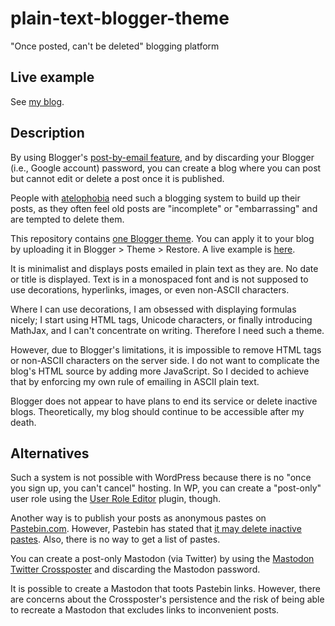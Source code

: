 # plain-text-blogger-theme

"Once posted, can't be deleted" blogging platform

## Live example

See [my blog](https://ykonno.blogspot.com/?m=0).

## Description

By using Blogger's [post-by-email feature](https://support.google.com/blogger/answer/154172), and by discarding your Blogger (i.e., Google account) password, you can create a blog where you can post but cannot edit or delete a post once it is published.

People with [atelophobia](https://en.wikipedia.org/wiki/Atelophobia) need such a blogging system to build up their posts, as they often feel old posts are "incomplete" or "embarrassing" and are tempted to delete them.

This repository contains [one Blogger theme](theme.xml).  You can apply it to
your blog by uploading it in Blogger > Theme > Restore.  A live example is [here](https://ykonno.blogspot.com/).

It is minimalist and displays posts emailed in plain text as they are.  No date
or title is displayed.  Text is in a monospaced font and is not supposed to use
decorations, hyperlinks, images, or even non-ASCII characters.

Where I can use decorations, I am obsessed with displaying formulas nicely; I
start using HTML tags, Unicode characters, or finally introducing MathJax, and I
can't concentrate on writing.  Therefore I need such a theme.

However, due to Blogger's limitations, it is impossible to remove HTML tags or
non-ASCII characters on the server side.  I do not want to complicate the blog's
HTML source by adding more JavaScript.  So I decided to achieve that by
enforcing my own rule of emailing in ASCII plain text.

Blogger does not appear to have plans to end its service or delete inactive
blogs.  Theoretically, my blog should continue to be accessible after my death.

## Alternatives

Such a system is not possible with WordPress because there is no "once you sign
up, you can't cancel" hosting.  In WP, you can create a "post-only" user role
using the [User Role Editor](https://wordpress.org/plugins/user-role-editor/)
plugin, though.

Another way is to publish your posts as anonymous pastes on
[Pastebin.com](https://pastebin.com/).  However, Pastebin has stated that [it
may delete inactive pastes](https://pastebin.com/faq#18).  Also, there is no way
to get a list of pastes.

You can create a post-only Mastodon (via Twitter) by using the [Mastodon Twitter
Crossposter](https://crossposter.masto.donte.com.br/) and discarding the
Mastodon password.

It is possible to create a Mastodon that toots Pastebin links.  However, there
are concerns about the Crossposter's persistence and the risk of being able to
recreate a Mastodon that excludes links to inconvenient posts.
